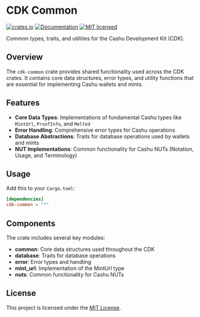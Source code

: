 # CDK Common

[![crates.io](https://img.shields.io/crates/v/cdk-common.svg)](https://crates.io/crates/cdk-common)
[![Documentation](https://docs.rs/cdk-common/badge.svg)](https://docs.rs/cdk-common)
[![MIT licensed](https://img.shields.io/badge/license-MIT-blue.svg)](https://github.com/cashubtc/cdk/blob/main/LICENSE)

Common types, traits, and utilities for the Cashu Development Kit (CDK).

## Overview

The `cdk-common` crate provides shared functionality used across the CDK crates. It contains core data structures, error types, and utility functions that are essential for implementing Cashu wallets and mints.

## Features

- **Core Data Types**: Implementations of fundamental Cashu types like `MintUrl`, `ProofInfo`, and `Melted`
- **Error Handling**: Comprehensive error types for Cashu operations
- **Database Abstractions**: Traits for database operations used by wallets and mints
- **NUT Implementations**: Common functionality for Cashu NUTs (Notation, Usage, and Terminology)

## Usage

Add this to your `Cargo.toml`:

```toml
[dependencies]
cdk-common = "*"
```

## Components

The crate includes several key modules:

- **common**: Core data structures used throughout the CDK
- **database**: Traits for database operations
- **error**: Error types and handling
- **mint_url**: Implementation of the MintUrl type
- **nuts**: Common functionality for Cashu NUTs

## License

This project is licensed under the [MIT License](https://github.com/cashubtc/cdk/blob/main/LICENSE).
